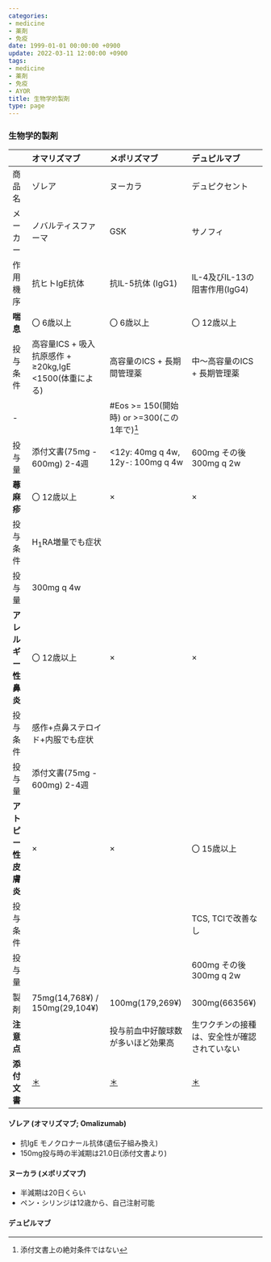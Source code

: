 ```yaml
---
categories:
- medicine
- 薬剤
- 免疫
date: 1999-01-01 00:00:00 +0900
update: 2022-03-11 12:00:00 +0900
tags:
- medicine
- 薬剤
- 免疫
- AYOR
title: 生物学的製剤
type: page
---
```


### 生物学的製剤

| |オマリズマブ |メポリズマブ |デュピルマブ |
|:----|:----|:----|:----|
|商品名 |ゾレア |ヌーカラ |デュピクセント |
|メーカー |ノバルティスファーマ |GSK |サノフィ |
|作用機序 |抗ヒトIgE抗体 |抗IL-5抗体 (IgG1)|IL-4及びIL-13の阻害作用(IgG4)|
|**喘息** |〇 6歳以上 |〇 6歳以上 |〇 12歳以上 |
|投与条件 |高容量ICS + 吸入抗原感作 + ≥20kg,IgE <1500(体重による) |高容量のICS + 長期間管理薬|中〜高容量のICS + 長期管理薬 |
|-| |#Eos >= 150(開始時) or >=300(この1年で)[^1] | |
|投与量  |添付文書(75mg - 600mg) 2-4週| <12y: 40mg q 4w, 12y-: 100mg q 4w|600mg その後 300mg q 2w|
|**蕁麻疹** |〇 12歳以上 |× |× |
|投与条件 |H<sub>1</sub>RA増量でも症状| | |
|投与量|300mg q 4w| | |
|**アレルギー性鼻炎** |〇 12歳以上 |× |× |
|投与条件 |感作+点鼻ステロイド+内服でも症状| | |
|投与量  |添付文書(75mg - 600mg) 2-4週| |
|**アトピー性皮膚炎** |× |× |〇 15歳以上 |
|投与条件 | | |TCS, TCIで改善なし|
|投与量  | | |600mg その後 300mg q 2w|
|製剤 |75mg(14,768¥) / 150mg(29,104¥) | 100mg(179,269¥) |300mg(66356¥) |
|**注意点** | |投与前血中好酸球数が多いほど効果高 |生ワクチンの接種は、安全性が確認されていない |
|**添付文書** |[＊](https://www.kegg.jp/medicus-bin/japic_med?japic_code=00060741)|[＊](https://www.kegg.jp/medicus-bin/japic_med?japic_code=00066284)|[＊](https://www.kegg.jp/medicus-bin/japic_med?japic_code=00067283)|

#### ゾレア (オマリズマブ; Omalizumab)

- 抗IgE モノクロナール抗体(遺伝子組み換え)
- 150mg投与時の半減期は21.0日(添付文書より)

#### ヌーカラ (メポリズマブ)

- 半減期は20日くらい
- ペン・シリンジは12歳から、自己注射可能


#### デュピルマブ

[^1]: 添付文書上の絶対条件ではない
